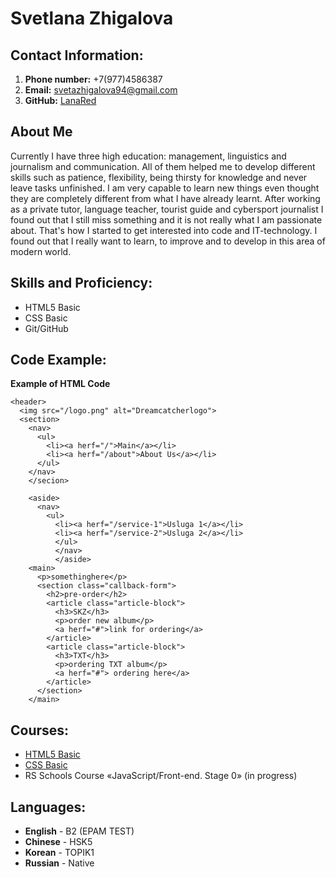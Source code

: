 # Svetlana Zhigalova

## Contact Information:
1. **Phone number:** +7(977)4586387
2. **Email:** svetazhigalova94@gmail.com
3. **GitHub:** [LanaRed](https://github.com/LanaRed)

## About Me
Currently I have three high education: management, linguistics and journalism and communication. All of them helped me to develop different skills such as patience, flexibility, being thirsty for knowledge and never leave tasks unfinished. I am very capable to learn new things even thought they are completely different from what I have already learnt. After working as a private tutor, language teacher, tourist guide and cybersport journalist I found out that I still miss something and it is not really what I am passionate about. That's how I started to get interested into code and IT-technology. I found out that I really want to learn, to improve and to develop in this area of modern world. 

## Skills and Proficiency:
* HTML5 Basic
* CSS Basic
* Git/GitHub

## Code Example:
**Example of HTML Code**
```
<header>
  <img src="/logo.png" alt="Dreamcatcherlogo">
  <section>
    <nav>
      <ul>
        <li><a herf="/">Main</a></li>
        <li><a herf="/about">About Us</a></li>
      </ul>
    </nav>
    </secion>

    <aside>
      <nav>
        <ul>
          <li><a herf="/service-1">Usluga 1</a></li>
          <li><a herf="/service-2">Usluga 2</a></li>
          </ul>
          </nav>
          </aside>
    <main>
      <p>somethinghere</p>
      <section class="callback-form">
        <h2>pre-order</h2>
        <article class="article-block">
          <h3>SKZ</h3>
          <p>order new album</p>
          <a herf="#">link for ordering</a>
        </article>
        <article class="article-block">
          <h3>TXT</h3>
          <p>ordering TXT album</p>
          <a herf="#"> ordering here</a>
        </article>
      </section>
    </main>
```

## Courses:
* [HTML5 Basic](https://ru.code-basics.com/languages/html)
* [CSS Basic](https://ru.code-basics.com/languages/css)
* RS Schools Course «JavaScript/Front-end. Stage 0» (in progress)

## Languages:
* **English** - B2 (EPAM TEST)
* **Chinese** - HSK5
* **Korean** - TOPIK1
* **Russian** - Native
